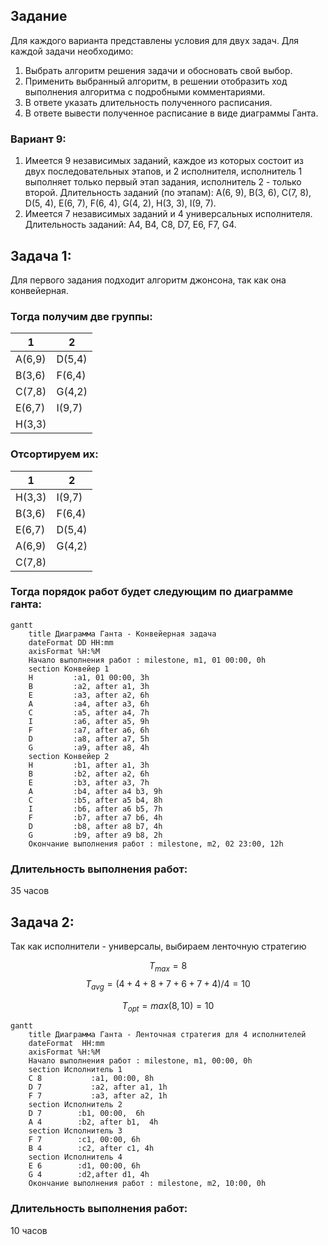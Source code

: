 ## Задание
Для каждого варианта представлены условия для двух задач. Для каждой задачи необходимо: 
1. Выбрать алгоритм решения задачи и обосновать свой выбор.
2. Применить выбранный алгоритм, в решении отобразить ход выполнения алгоритма с подробными комментариями.
3. В ответе указать длительность полученного расписания.
4. В ответе вывести полученное расписание в виде диаграммы Ганта.

### Вариант 9:
1. Имеется 9 независимых заданий, каждое из которых состоит из двух последовательных этапов, и 2 исполнителя, исполнитель 1 выполняет только первый этап задания, исполнитель 2 - только второй. Длительность заданий (по этапам): A(6, 9), B(3, 6), C(7, 8), D(5, 4), E(6, 7), F(6, 4), G(4, 2), H(3, 3), I(9, 7).
2. Имеется 7 независимых заданий и 4 универсальных исполнителя. Длительность заданий: A4, B4, C8, D7, E6, F7, G4.

## Задача 1:
Для первого задания подходит алгоритм джонсона, так как она конвейерная.
### Тогда получим две группы:
| 1      | 2      |
|--------|--------|
| A(6,9) | D(5,4) |
| B(3,6) | F(6,4) |
| C(7,8) | G(4,2) |
| E(6,7) | I(9,7) |
| H(3,3) |        |

### Отсортируем их:
| 1      | 2      |
|--------|--------|
| H(3,3) | I(9,7) |
| B(3,6) | F(6,4) |
| E(6,7) | D(5,4) |
| A(6,9) | G(4,2) |
| C(7,8) |        |

### Тогда порядок работ будет следующим по диаграмме ганта:

```mermaid
gantt
    title Диаграмма Ганта - Конвейерная задача
    dateFormat DD HH:mm    
    axisFormat %H:%M
    Начало выполнения работ : milestone, m1, 01 00:00, 0h
    section Конвейер 1
    H         :a1, 01 00:00, 3h
    B         :a2, after a1, 3h
    E         :a3, after a2, 6h
    A         :a4, after a3, 6h
    C         :a5, after a4, 7h
    I         :a6, after a5, 9h
    F         :a7, after a6, 6h
    D         :a8, after a7, 5h
    G         :a9, after a8, 4h
    section Конвейер 2
    H         :b1, after a1, 3h
    B         :b2, after a2, 6h
    E         :b3, after a3, 7h
    A         :b4, after a4 b3, 9h
    C         :b5, after a5 b4, 8h
    I         :b6, after a6 b5, 7h
    F         :b7, after a7 b6, 4h
    D         :b8, after a8 b7, 4h
    G         :b9, after a9 b8, 2h
    Окончание выполнения работ : milestone, m2, 02 23:00, 12h
```

### Длительность выполнения работ:
35 часов

## Задача 2:
Так как исполнители - универсалы, выбираем ленточную стратегию

$$T_{max} = 8$$
$$T_{avg} = (4+4+8+7+6+7+4) / 4 = 10$$

$$T_{opt} = max(8, 10) = 10$$

```mermaid
gantt
    title Диаграмма Ганта - Ленточная стратегия для 4 исполнителей
    dateFormat  HH:mm    
    axisFormat %H:%M
    Начало выполнения работ : milestone, m1, 00:00, 0h
    section Исполнитель 1
    C 8           :a1, 00:00, 8h
    D 7           :a2, after a1, 1h
    F 7           :a3, after a2, 1h
    section Исполнитель 2
    D 7        :b1, 00:00,  6h
    A 4        :b2, after b1,  4h
    section Исполнитель 3
    F 7        :c1, 00:00, 6h
    B 4        :c2, after c1, 4h
    section Исполнитель 4
    E 6        :d1, 00:00, 6h
    G 4        :d2,after d1, 4h
    Окончание выполнения работ : milestone, m2, 10:00, 0h
```

### Длительность выполнения работ:
10 часов